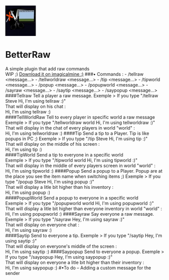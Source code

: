  ![BetterTell](icon.jpg)                                       
# BetterRaw

A simple plugin that add raw commands                         
WIP ;)
<a href="http://forums.imagicalmine.net/plugins/betterraw.53/">Download it on imagicalmine :)</a>
###• Commands :
       - /tellraw <player> <message...>
       - /tellworldraw <world> <message...> 
       - /tip <player> <message...>
       - /tipworld <world> <message...>
       - /popup <player> <message...>
       - /popupworld <world> <message...>
       - /sayraw <message...>
       - /saytip <message...>
       - /saypopup <message...>
####Tellraw
Tell a player a raw message.
Exemple > If you type "/tellraw Steve Hi, I'm using tellraw :)"                        
That will display on his chat :                       
Hi, I'm using tellraw :)                                     
####TellWorldRaw
Tell to every player in specific world a raw message                           
  Exemple > If you type "/tellworldraw world Hi, I'm using tellworldraw :)"                    
  That will display in the chat of every players in world "world" :                         
  Hi, I'm using tellworldraw :)
####Tip
Send a tip to a Player. Tip is like popups in PC ;)
Exemple > If you type "/tip Steve Hi, I'm using tip :)"                        
That will display on the middle of his screen :                       
Hi, I'm using tip :)                                     
####TipWorld
Send a tip to everyone in a specific world                      
  Exemple > If you type "/tipworld world Hi, I'm using tipworld :)"                    
  That will display in the middle of every players screen in world "world" :                         
  Hi, I'm using tipworld :)
####Popup
Send a popup to a Player. Popup are at the place you see the item name when switching items ;)
Exemple > If you type "/popup Steve Hi, I'm using popup :)"                        
That will display a litle bit higher than his inventory :                       
Hi, I'm using popup :)                                     
####PopupWorld
Send a popup to everyone in a specific world                      
  Exemple > If you type "/popupworld world Hi, I'm using popupworld :)"                    
  That will display a litle bit higher than everyone inventory in world "world" :                         
  Hi, I'm using popupworld :)
####Sayraw
Say everyone a raw message.
Exemple > If you type "/sayraw Hey, I'm using sayraw :)"                        
That will display on everyone chat :                       
Hi, I'm using sayraw :)    
####Saytip
Send to everyone a tip.
Exemple > If you type "/saytip Hey, I'm using saytip :)"                        
That will display on everyone's middle of the screen :                       
Hi, I'm using saytip :)
####Saypopup
Send to everyone a popup.
Exemple > If you type "/saypopup Hey, I'm using saypopup :)"                        
That will display on everyone a litle bit higher than their inventory :                       
Hi, I'm using saypopup :)
#•To do
– Adding a custom message for the sender                                           
                               
